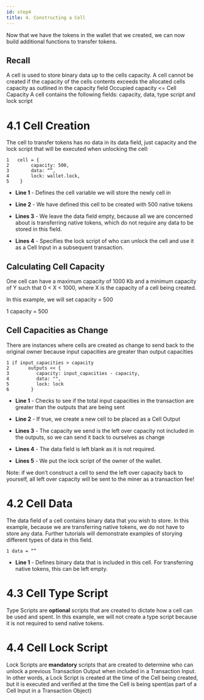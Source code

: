 ```yaml
---
id: step4
title: 4. Constructing a Cell
---
```


Now that we have the tokens in the wallet that we created, we can now build additional functions to transfer tokens.

## Recall

A cell is used to store binary data up to the cells capacity. A cell cannot be created if the capacity of the cells contents exceeds the allocated cells capacity as outlined in the capacity field
Occupied capacity <= Cell Capacity
A cell contains the following fields: capacity, data, type script and lock script


# 4.1 Cell Creation

The cell to transfer tokens has no data in its data field, just capacity and the lock script that will be executed when unlocking the cell:
```
1 	cell = {
2        capacity: 500,
3        data: “”,
4        lock: wallet.lock,
5    }
```

* __Line 1__ - Defines the cell variable we will store the newly cell in

* __Line 2__ - We have defined this cell to be created with 500 native tokens

* __Lines 3__ - We leave the data field empty, because all we are concerned about is transferring native tokens, which do not require any data to be stored in this field.

* __Lines 4__ - Specifies the lock script of who can unlock the cell and use it as a Cell Input in a subsequent transaction.

## Calculating Cell Capacity

One cell can have a maximum capacity of 1000 Kb and a minimum capacity of Y such that 0 < X < 1000, where X is the capacity of a cell being created.

In this example, we will set capacity = 500

1 capacity = 500

## Cell Capacities as Change

There are instances where cells are created as change to send back to the original owner because input capacities are greater than output capacities

```
1 if input_capacities > capacity
2       outputs << {
3          capacity: input_capacities - capacity,
4          data: "",
5          lock: lock
6        }
```

* __Line 1__ - Checks to see if the total input capacities in the transaction are greater than the outputs that are being sent

* __Line 2__ - If true, we create a new cell to be placed as a Cell Output

* __Lines 3__ - The capacity we send is the left over capacity not included in the outputs, so we can send it back to ourselves as change

* __Lines 4__ - The data field is left blank as it is not required.

* __Lines 5__ - We put the lock script of the owner of the wallet.

Note: if we don’t construct a cell to send the left over capacity back to yourself, all left over capacity will be sent to the miner as a transaction fee!

# 4.2 Cell Data

The data field of a cell contains binary data that you wish to store.  In this example, because we are transferring native tokens, we do not have to store any data. Further tutorials will demonstrate examples of storying different types of data in this field.

```
1 data = “”
```

* __Line 1__ - Defines binary data that is included in this cell. For transferring native tokens, this can be left empty.

# 4.3 Cell Type Script

Type Scripts  are __optional__ scripts that are created to dictate how a cell can be used and spent. In this example, we will not create a type script because it is not required to send native tokens.

# 4.4 Cell Lock Script

Lock Scripts are __mandatory__  scripts that are created to determine who can unlock a previous Transaction Output when included in a Transaction Input. In other words, a Lock Script is created at the time of the Cell being created, but it is executed and verified at the time the Cell is being spent(as part of a Cell Input in a Transaction Object)
